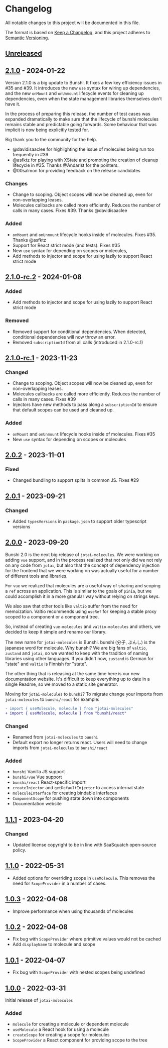 # Changelog

All notable changes to this project will be documented in this file.

The format is based on [Keep a Changelog](https://keepachangelog.com/en/1.0.0/),
and this project adheres to [Semantic Versioning](https://semver.org/spec/v2.0.0.html).

## [Unreleased]

## [2.1.0] - 2024-01-22

Version 2.1.0 is a big update to Bunshi. It fixes a few key efficiency issues in #35 and #39. It introduces
the new `use` syntax for wiring up dependencies, and the new `onMount` and `onUnmount` lifecycle events
for cleaning up dependencies, even when the state management libraries themselves don't have it.

In the process of preparing this release, the number of test cases was expanded dramatically to
make sure that the lifecycle of bunshi molecules remains stable and predictable going forwards.
Some behaviour that was implicit is now being explicitly tested for.

Big thank you to the community for the help.

- @davidisaaclee for highlighting the issue of molecules being run too frequently in #39
- @asfktz for playing with XState and promoting the creation of cleanup lifecycle in #35. Thanks @Andarist for the pointers.
- @00salmon for providing feedback on the release candidates

### Changes

- Change to scoping. Object scopes will now be cleaned up, even for non-overlapping leases.
- Molecules callbacks are called more efficiently. Reduces the number of calls in many cases. Fixes #39. Thanks @davidisaaclee

### Added

- `onMount` and `onUnmount` lifecycle hooks inside of molecules. Fixes #35. Thanks @asfktz
- Support for React strict mode (and tests). Fixes #35
- New `use` syntax for depending on scopes or molecules,
- Add methods to injector and scope for using lazily to support React strict mode

## [2.1.0-rc.2] - 2024-01-08

### Added

- Add methods to injector and scope for using lazily to support React strict mode

### Removed

- Removed support for conditional dependencies. When detected, conditional dependencies will now throw an error.
- Removed `subscriptionId` from all calls (introduced in 2.1.0-rc.1)

## [2.1.0-rc.1] - 2023-11-23

### Changed

- Change to scoping. Object scopes will now be cleaned up, even for non-overlapping leases.
- Molecules callbacks are called more efficiently. Reduces the number of calls in many cases. Fixes #39
- Injectors have new methods to pass along a `subscriptionId` to ensure that default scopes can be used and cleaned up.

### Added

- `onMount` and `onUnmount` lifecycle hooks inside of molecules. Fixes #35
- New `use` syntax for depending on scopes or molecules

## [2.0.2] - 2023-11-01

### Fixed

- Changed bundling to support splits in common JS. Fixes #29

## [2.0.1] - 2023-09-21

### Changed

- Added `typesVersions` in `package.json` to support older typescript versions

## [2.0.0] - 2023-09-20

Bunshi 2.0 is the next big release of `jotai-molecules`. We were working on adding `vue` support, and in the process realized that not only did
we not rely on any code from `jotai`, but also that the concept of dependency injection for the frontend that we were working on was actually
useful for a number of different tools and libraries.

For `vue` we realized that molecules are a useful way of sharing and scoping a `ref` across an application. This is similar to the goals of `pinia`,
but we could accomplish it in a more granular way without relying on strings keys.

We also saw that other tools like `valtio` suffer from the need for memoization. Valtio recommends using `useRef` for keeping a stable proxy scoped to
a component or a component tree.

So, instead of creating `vue-molecules` and `valtio-molecules` and others, we decided to keep it simple and rename our library.

The new name for `jotai-molecules` is Bunshi. bunshi (分子, ぶんし) is the japanese word for molecule. Why bunshi? We are big fans of `valtio`, `zustand` and `jotai`,
so we wanted to keep with the tradition of naming libraries using other languages. If you didn't now, `zustand` is German for "state" and `valtio` is Finnish for "state".

The other thing that is releasing at the same time here is our new documentation website. It's difficult to keep everything up to date in a single Readme, so we moved to a static site generator.

Moving for `jotai-molecules` to `bunshi`? To migrate change your imports from `jotai-molecules` to `bunshi/react` for example:

```diff
- import { useMolecule, molecule } from "jotai-molecules"
+ import { useMolecule, molecule } from "bunshi/react"
```

### Changed

- Renamed from `jotai-molecules` to `bunshi`
- Default export no longer returns react. Users will need to change imports from `jotai-molecules` to `bunshi/react`

### Added

- `bunshi` Vanilla JS support
- `bunshi/vue` Vue support
- `bunshi/react` React-specific import
- `createInjector` and `getDefaultInjector` to access internal state
- `moleculeInterface` for creating bindable interfaces
- `ComponentScope` for pushing state down into components
- Documentation website

## [1.1.1] - 2023-04-20

### Changed

- Updated license copyright to be in line with SaaSquatch open-source policy.

## [1.1.0] - 2022-05-31

- Added options for overriding scope in `useMolecule`. This removes the need for `ScopeProvider` in a number of cases.

## [1.0.3] - 2022-04-08

- Improve performance when using thousands of molecules

## [1.0.2] - 2022-04-08

- Fix bug with `ScopeProvider` where primitive values would not be cached
- Add `displayName` to molecule and scope

## [1.0.1] - 2022-04-07

- Fix bug with `ScopeProvider` with nested scopes being undefined

## [1.0.0] - 2022-03-31

Initial release of `jotai-molecules`

### Added

- `molecule` for creating a molecule or dependent molecule
- `useMolecule` a React hook for using a molecule
- `createScope` for creating a scope for molecules
- `ScopeProvider` a React component for providing scope to the tree

[unreleased]: https://github.com/saasquatch/jotai-molecules/compare/v2.0.2...HEAD
[2.1.0]: https://github.com/saasquatch/jotai-molecules/releases/tag/v2.1.0
[2.1.0-rc.2]: https://github.com/saasquatch/jotai-molecules/releases/tag/v2.1.0-rc.2
[2.1.0-rc.1]: https://github.com/saasquatch/jotai-molecules/releases/tag/v2.1.0-rc.1
[2.0.2]: https://github.com/saasquatch/jotai-molecules/releases/tag/v2.0.2
[2.0.1]: https://github.com/saasquatch/jotai-molecules/releases/tag/v2.0.1
[2.0.0]: https://github.com/saasquatch/jotai-molecules/releases/tag/v2.0.0
[1.1.1]: https://github.com/saasquatch/jotai-molecules/releases/tag/v1.1.1
[1.1.0]: https://github.com/saasquatch/jotai-molecules/releases/tag/v1.1.0
[1.0.3]: https://github.com/saasquatch/jotai-molecules/releases/tag/v1.0.3
[1.0.2]: https://github.com/saasquatch/jotai-molecules/releases/tag/v1.0.2
[1.0.1]: https://github.com/saasquatch/jotai-molecules/releases/tag/v1.0.1
[1.0.0]: https://github.com/saasquatch/jotai-molecules/releases/tag/v1.0.0
